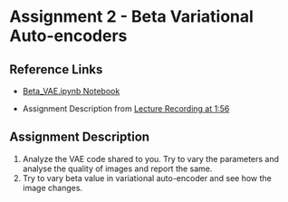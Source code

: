 # Assignment 2 - Beta Variational Auto-encoders

## Reference Links
- [Beta_VAE.ipynb Notebook](https://wilpbitspilaniacin0.sharepoint.com/:u:/r/sites/DeepLearningS2-23_SSZG529Regular/Shared%20Documents/General/Beta_VAE.ipynb?csf=1&web=1&e=B7252e)

- Assignment Description from [Lecture Recording at 1:56](https://wilpbitspilaniacin0.sharepoint.com/:v:/r/sites/DeepLearningS2-23_SSZG529Regular/Shared%20Documents/General/Recordings/Deep%20Learning%20(S2-23_SSZG529)(Regular)-20240416_191100-Meeting%20Recording.mp4?csf=1&web=1&e=SjTlwq&nav=eyJyZWZlcnJhbEluZm8iOnsicmVmZXJyYWxBcHAiOiJTdHJlYW1XZWJBcHAiLCJyZWZlcnJhbFZpZXciOiJTaGFyZURpYWxvZy1MaW5rIiwicmVmZXJyYWxBcHBQbGF0Zm9ybSI6IldlYiIsInJlZmVycmFsTW9kZSI6InZpZXcifSwicGxheWJhY2tPcHRpb25zIjp7InN0YXJ0VGltZUluU2Vjb25kcyI6Njk5Nn19)

## Assignment Description
1. Analyze the VAE code shared to you. Try to vary the parameters and analyse the quality of images and report the same.
2. Try to vary beta value in variational auto-encoder and see how the image changes. 

